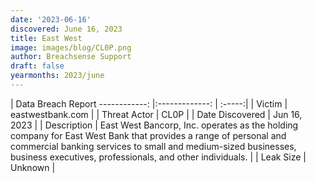 ```yaml
---
date: '2023-06-16'
discovered: June 16, 2023
title: East West
image: images/blog/CL0P.png
author: Breachsense Support
draft: false
yearmonths: 2023/june
---
```



| Data Breach Report
------------:     |:-------------:    | :-----:|
| Victim      | eastwestbank.com      | 
| Threat Actor      | CL0P      | 
| Date Discovered      | Jun 16, 2023      | 
| Description      | East West Bancorp, Inc. operates as the holding company for East West Bank that provides a range of personal and commercial banking services to small and medium-sized businesses, business executives, professionals, and other individuals.      | 
| Leak Size      | Unknown      | 

